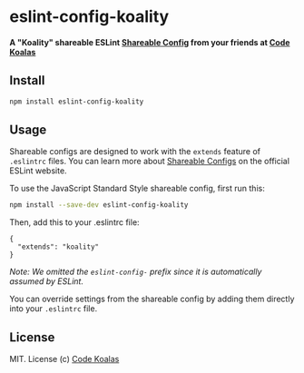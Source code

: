 # eslint-config-koality

#### A "Koality" shareable ESLint [Shareable Config](http://eslint.org/docs/developer-guide/shareable-configs) from your friends at [Code Koalas](https://codekoalas.com)

## Install

```bash
npm install eslint-config-koality
```

## Usage

Shareable configs are designed to work with the `extends` feature of `.eslintrc` files.
You can learn more about
[Shareable Configs](http://eslint.org/docs/developer-guide/shareable-configs) on the
official ESLint website.

To use the JavaScript Standard Style shareable config, first run this:

```bash
npm install --save-dev eslint-config-koality
```

Then, add this to your .eslintrc file:

```
{
  "extends": "koality"
}
```

*Note: We omitted the `eslint-config-` prefix since it is automatically assumed by ESLint.*

You can override settings from the shareable config by adding them directly into your
`.eslintrc` file.

## License

MIT. License (c) [Code Koalas](https://codekoalas.com)
